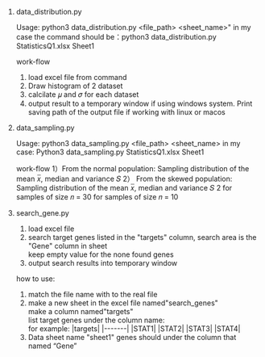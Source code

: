 
1. data_distribution.py

   Usage: python3 data_distribution.py <file_path> <sheet_name>"
   in my case the command should be：python3 data_distribution.py StatisticsQ1.xlsx Sheet1
    
    work-flow
    1) load excel file from command
    2) Draw histogram of 2 dataset 
    3) calcilate 𝜇 and 𝜎 for each dataset
    4) output result to a temporary window if using windows system. Print saving path of the output file if working with linux or macos
3. data_sampling.py

   Usage: python3 data_sampling.py <file_path> <sheet_name>
   in my case: Python3 data_sampling.py StatisticsQ1.xlsx Sheet1

     work-flow
    1）From the normal population: Sampling distribution of the mean 𝑥̅, median and variance 𝑆
    2） From the skewed population: Sampling distribution of the mean 𝑥̅, median and variance 𝑆
2
for samples of size 𝑛 = 30
for samples of size 𝑛 = 10


5. search_gene.py
    1) load excel file
    2) search target genes listed in the "targets" column, search area is the "Gene" column in sheet
       <br> keep empty value for the none found genes
    3) output search results into temporary window

    how to use:
    1) match the file name with to the real file
    2) make a new sheet in the excel file named"search_genes"
      <br>make a column named"targets" 
       <br>list target genes under the column name:
       <br>for example:
        |targets|
        |-------|
        |STAT1|
        |STAT2|
        |STAT3|
        |STAT4|
    3) Data sheet name "sheet1"
        genes should under the column that named “Gene”
